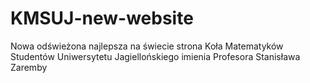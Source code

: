 # KMSUJ-new-website
Nowa odświeżona najlepsza na świecie strona Koła Matematyków Studentów Uniwersytetu Jagiellońskiego imienia Profesora Stanisława Zaremby
